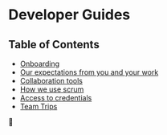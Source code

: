 Developer Guides
================

## Table of Contents
 - [Onboarding](onboarding/README.md)
 - [Our expectations from you and your work](expectations.md)
 - [Collaboration tools](collaboration-tools.md)
 - [How we use scrum](scrum/README.md)
 - [Access to credentials](credentials.md)
 - [Team Trips](team-trips.md)

🦄
